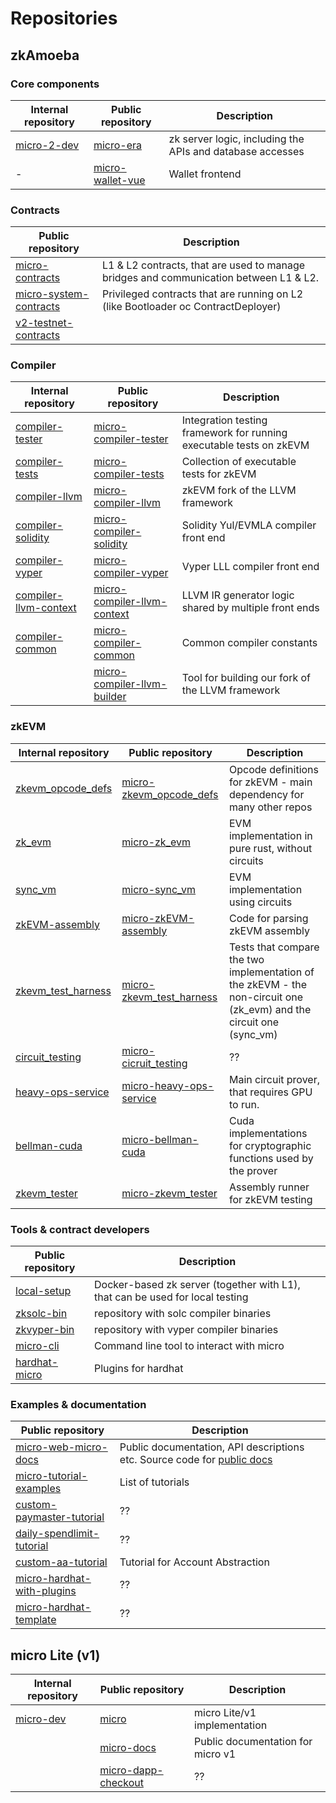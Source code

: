 # Repositories

## zkAmoeba

### Core components

| Internal repository                                         | Public repository                                                     | Description                                               |
| ----------------------------------------------------------- | --------------------------------------------------------------------- | --------------------------------------------------------- |
| [micro-2-dev](https://github.com/ZKAmoeba-Micro/micro-2-dev) | [micro-era](https://github.com/ZKAmoeba-Micro/micro-era)               | zk server logic, including the APIs and database accesses |
| -                                                           | [micro-wallet-vue](https://github.com/ZKAmoeba-Micro/micro-wallet-vue) | Wallet frontend                                           |

### Contracts

| Public repository                                                           | Description                                                                           |
| --------------------------------------------------------------------------- | ------------------------------------------------------------------------------------- |
| [micro-contracts](https://github.com/ZKAmoeba-Micro/micro-contracts)               | L1 & L2 contracts, that are used to manage bridges and communication between L1 & L2. |
| [micro-system-contracts](https://github.com/ZKAmoeba-Micro/micro-system-contracts) | Privileged contracts that are running on L2 (like Bootloader oc ContractDeployer)     |
| [v2-testnet-contracts](https://github.com/ZKAmoeba-Micro/v2-testnet-contracts) |                                                                                       |

### Compiler

| Internal repository                                                           | Public repository                                                                     | Description                                                         |
| ----------------------------------------------------------------------------- | ------------------------------------------------------------------------------------- | ------------------------------------------------------------------- |
| [compiler-tester](https://github.com/ZKAmoeba-Micro/compiler-tester)             | [micro-compiler-tester](https://github.com/ZKAmoeba-Micro/micro-compiler-tester)             | Integration testing framework for running executable tests on zkEVM |
| [compiler-tests](https://github.com/ZKAmoeba-Micro/compiler-tests)               | [micro-compiler-tests](https://github.com/ZKAmoeba-Micro/micro-compiler-tests)               | Collection of executable tests for zkEVM                            |
| [compiler-llvm](https://github.com/ZKAmoeba-Micro/compiler-llvm)                 | [micro-compiler-llvm](https://github.com/ZKAmoeba-Micro/compiler-llvm)                     | zkEVM fork of the LLVM framework                                    |
| [compiler-solidity](https://github.com/ZKAmoeba-Micro/compiler-solidity)         | [micro-compiler-solidity](https://github.com/ZKAmoeba-Micro/micro-compiler-solidity)         | Solidity Yul/EVMLA compiler front end                               |
| [compiler-vyper](https://github.com/ZKAmoeba-Micro/compiler-vyper)               | [micro-compiler-vyper](https://github.com/ZKAmoeba-Micro/micro-compiler-vyper)               | Vyper LLL compiler front end                                        |
| [compiler-llvm-context](https://github.com/ZKAmoeba-Micro/compiler-llvm-context) | [micro-compiler-llvm-context](https://github.com/ZKAmoeba-Micro/micro-compiler-llvm-context) | LLVM IR generator logic shared by multiple front ends               |
| [compiler-common](https://github.com/ZKAmoeba-Micro/compiler-common)             | [micro-compiler-common](https://github.com/ZKAmoeba-Micro/micro-compiler-common)             | Common compiler constants                                           |
|                                                                               | [micro-compiler-llvm-builder](https://github.com/ZKAmoeba-Micro/micro-compiler-llvm-builder) | Tool for building our fork of the LLVM framework                    |

### zkEVM

| Internal repository                                                     | Public repository                                                               | Description                                                                                                         |
| ----------------------------------------------------------------------- | ------------------------------------------------------------------------------- | ------------------------------------------------------------------------------------------------------------------- |
| [zkevm_opcode_defs](https://github.com/ZKAmoeba-Micro/zkevm_opcode_defs)   | [micro-zkevm_opcode_defs](https://github.com/ZKAmoeba-Micro/micro-zkevm_opcode_defs)   | Opcode definitions for zkEVM - main dependency for many other repos                                                 |
| [zk_evm](https://github.com/ZKAmoeba-Micro/zk_evm)                         | [micro-zk_evm](https://github.com/ZKAmoeba-Micro/micro-zk_evm)                         | EVM implementation in pure rust, without circuits                                                                   |
| [sync_vm](https://github.com/ZKAmoeba-Micro/sync_evm)                      | [micro-sync_vm](https://github.com/ZKAmoeba-Micro/micro-sync_vm)                       | EVM implementation using circuits                                                                                   |
| [zkEVM-assembly](https://github.com/ZKAmoeba-Micro/zkEVM-assembly)         | [micro-zkEVM-assembly](https://github.com/ZKAmoeba-Micro/micro-zkEVM-assembly)         | Code for parsing zkEVM assembly                                                                                     |
| [zkevm_test_harness](https://github.com/ZKAmoeba-Micro/zkevm_test_harness) | [micro-zkevm_test_harness](https://github.com/ZKAmoeba-Micro/micro-zkevm_test_harness) | Tests that compare the two implementation of the zkEVM - the non-circuit one (zk_evm) and the circuit one (sync_vm) |
| [circuit_testing](https://github.com/ZKAmoeba-Micro/circuit_testing)       | [micro-cicruit_testing](https://github.com/ZKAmoeba-Micro/micro-circuit_testing)       | ??                                                                                                                  |
| [heavy-ops-service](https://github.com/ZKAmoeba-Micro/heavy-ops-service)   | [micro-heavy-ops-service](https://github.com/ZKAmoeba-Micro/micro-heavy-ops-service)   | Main circuit prover, that requires GPU to run.                                                                      |
| [bellman-cuda](https://github.com/ZKAmoeba-Micro/bellman-cuda)             | [micro-bellman-cuda](https://github.com/ZKAmoeba-Micro/micro-bellman-cuda)             | Cuda implementations for cryptographic functions used by the prover                                                 |
| [zkevm_tester](https://github.com/ZKAmoeba-Micro/zkevm_tester)             | [micro-zkevm_tester](https://github.com/ZKAmoeba-Micro/micro-zkevm_tester)             | Assembly runner for zkEVM testing                                                                                   |

### Tools & contract developers

| Public repository                                               | Description                                                                   |
| --------------------------------------------------------------- | ----------------------------------------------------------------------------- |
| [local-setup](https://github.com/ZKAmoeba-Micro/local-setup)       | Docker-based zk server (together with L1), that can be used for local testing |
| [zksolc-bin](https://github.com/ZKAmoeba-Micro/zksolc-bin)         | repository with solc compiler binaries                                        |
| [zkvyper-bin](https://github.com/ZKAmoeba-Micro/zkvyper-bin)       | repository with vyper compiler binaries                                       |
| [micro-cli](<(https://github.com/ZKAmoeba-Micro/micro-cli)>)     | Command line tool to interact with micro                                     |
| [hardhat-micro](https://github.com/ZKAmoeba-Micro/hardhat-micro) | Plugins for hardhat                                                           |

### Examples & documentation

| Public repository                                                                     | Description                                                                                            |
| ------------------------------------------------------------------------------------- | ------------------------------------------------------------------------------------------------------ |
| [micro-web-micro-docs](https://github.com/ZKAmoeba-Micro/micro-web-micro-docs)             | Public documentation, API descriptions etc. Source code for [public docs](https://era.micro.io/docs/) |
| [micro-tutorial-examples](https://github.com/ZKAmoeba-Micro/micro-tutorial-examples)         | List of tutorials                                                                                      |
| [custom-paymaster-tutorial](https://github.com/ZKAmoeba-Micro/custom-paymaster-tutorial) | ??                                                                                                     |
| [daily-spendlimit-tutorial](https://github.com/ZKAmoeba-Micro/daily-spendlimit-tutorial) | ??                                                                                                     |
| [custom-aa-tutorial](https://github.com/ZKAmoeba-Micro/custom-aa-tutorial)               | Tutorial for Account Abstraction                                                                       |
| [micro-hardhat-with-plugins](https://github.com/ZKAmoeba-Micro/micro-hardhat-with-plugins)   | ??                                                                                                     |
| [micro-hardhat-template](https://github.com/ZKAmoeba-Micro/micro-hardhat-template)     | ??                                                                                                     |

## micro Lite (v1)

| Internal repository                                     | Public repository                                                           | Description                        |
| ------------------------------------------------------- | --------------------------------------------------------------------------- | ---------------------------------- |
| [micro-dev](https://github.com/ZKAmoeba-Micro/micro-dev) | [micro](https://github.com/ZKAmoeba-Micro/micro)                             | micro Lite/v1 implementation      |
|                                                         | [micro-docs](https://github.com/ZKAmoeba-Micro/micro-docs)                   | Public documentation for micro v1 |
|                                                         | [micro-dapp-checkout](https://github.com/ZKAmoeba-Micro/micro-dapp-checkout) | ??                                 |
